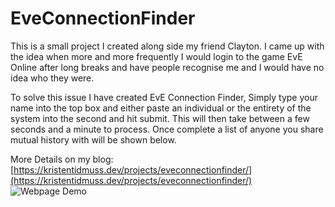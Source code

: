 
# EveConnectionFinder

This is a small project I created along side my friend Clayton. I came up with the idea when more and more frequently I would login to the game EvE Online after long breaks and have people recognise me and I would have no idea who they were.

To solve this issue I have created EvE Connection Finder, Simply type your name into the top box and either paste an individual or the entirety of the system into the second and hit submit. This will then take between a few seconds and a minute to process. Once complete a list of anyone you share mutual history with will be shown below.

More Details on my blog: [https://kristentidmuss.dev/projects/eveconnectionfinder/](https://kristentidmuss.dev/projects/eveconnectionfinder/)
![Webpage Demo](https://i.imgur.com/vkxrL23.png)
